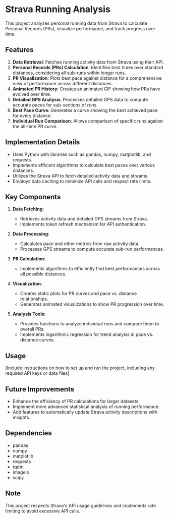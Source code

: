 # Strava Running Analysis

This project analyzes personal running data from Strava to calculate Personal Records (PRs), visualize performance, and track progress over time.

## Features

1. **Data Retrieval**: Fetches running activity data from Strava using their API.
2. **Personal Records (PRs) Calculation**: Identifies best times over standard distances, considering all sub-runs within longer runs.
3. **PR Visualization**: Plots best pace against distance for a comprehensive view of performance across different distances.
4. **Animated PR History**: Creates an animated GIF showing how PRs have evolved over time.
5. **Detailed GPS Analysis**: Processes detailed GPS data to compute accurate paces for sub-sections of runs.
6. **Best Pace Curve**: Generates a curve showing the best achieved pace for every distance.
7. **Individual Run Comparison**: Allows comparison of specific runs against the all-time PR curve.

## Implementation Details

- Uses Python with libraries such as pandas, numpy, matplotlib, and requests.
- Implements efficient algorithms to calculate best paces over various distances.
- Utilizes the Strava API to fetch detailed activity data and streams.
- Employs data caching to minimize API calls and respect rate limits.

## Key Components

1. **Data Fetching**: 
   - Retrieves activity data and detailed GPS streams from Strava.
   - Implements token refresh mechanism for API authentication.

2. **Data Processing**:
   - Calculates pace and other metrics from raw activity data.
   - Processes GPS streams to compute accurate sub-run performances.

3. **PR Calculation**:
   - Implements algorithms to efficiently find best performances across all possible distances.

4. **Visualization**:
   - Creates static plots for PR curves and pace vs. distance relationships.
   - Generates animated visualizations to show PR progression over time.

5. **Analysis Tools**:
   - Provides functions to analyze individual runs and compare them to overall PRs.
   - Implements logarithmic regression for trend analysis in pace vs. distance curves.

## Usage

[Include instructions on how to set up and run the project, including any required API keys or data files]

## Future Improvements

- Enhance the efficiency of PR calculations for larger datasets.
- Implement more advanced statistical analysis of running performance.
- Add features to automatically update Strava activity descriptions with insights.

## Dependencies

- pandas
- numpy
- matplotlib
- requests
- tqdm
- imageio
- scipy

## Note

This project respects Strava's API usage guidelines and implements rate limiting to avoid excessive API calls.

